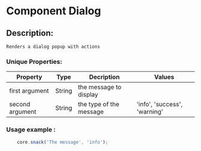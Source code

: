 # Component Dialog
## Description: 
`Renders a dialog popup with actions`
### Unique Properties:
| Property | Type | Decription | Values |
| -------- | ---- | ---------- | ------- |
| first argument | String | the message to display |  |
| second argument | String | the type of the message | 'info', 'success', 'warning' |


### Usage example : 
```javascript
    core.snack('The message', 'info');
```